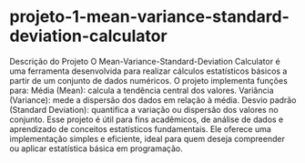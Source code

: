 # projeto-1-mean-variance-standard-deviation-calculator
Descrição do Projeto O Mean-Variance-Standard-Deviation Calculator é uma ferramenta desenvolvida para realizar cálculos estatísticos básicos a partir de um conjunto de dados numéricos. O projeto implementa funções para:  Média (Mean): calcula a tendência central dos valores.  Variância (Variance): mede a dispersão dos dados em relação à média.  Desvio padrão (Standard Deviation): quantifica a variação ou dispersão dos valores no conjunto.  Esse projeto é útil para fins acadêmicos, de análise de dados e aprendizado de conceitos estatísticos fundamentais. Ele oferece uma implementação simples e eficiente, ideal para quem deseja compreender ou aplicar estatística básica em programação.

